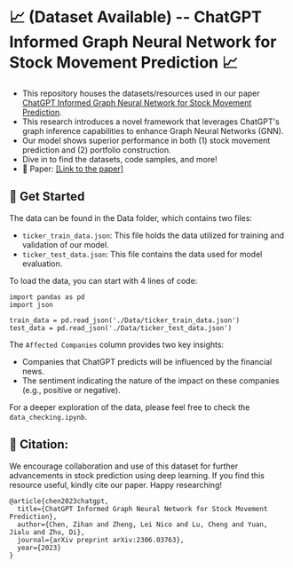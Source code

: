 # 📈 (Dataset Available) -- ChatGPT Informed Graph Neural Network for Stock Movement Prediction 📈

- This repository houses the datasets/resources used in our paper [ChatGPT Informed Graph Neural Network for Stock Movement Prediction](https://arxiv.org/abs/2306.03763). 
- This research introduces a novel framework that leverages ChatGPT's graph inference capabilities to enhance Graph Neural Networks (GNN).
- Our model shows superior performance in both (1) stock movement prediction and (2) portfolio construction.
- Dive in to find the datasets, code samples, and more!
- 📄 Paper: [[Link to the paper]](https://arxiv.org/abs/2306.03763)

## 🚀 Get Started

The data can be found in the Data folder, which contains two files:

- `ticker_train_data.json`: This file holds the data utilized for training and validation of our model.
- `ticker_test_data.json`: This file contains the data used for model evaluation.

To load the data, you can start with 4 lines of code:
```
import pandas as pd
import json

train_data = pd.read_json('./Data/ticker_train_data.json')
test_data = pd.read_json('./Data/ticker_test_data.json')
```

The `Affected Companies` column provides two key insights:

- Companies that ChatGPT predicts will be influenced by the financial news.
- The sentiment indicating the nature of the impact on these companies (e.g., positive or negative).

For a deeper exploration of the data, please feel free to check the `data_checking.ipynb`.


## 🔗 Citation:

We encourage collaboration and use of this dataset for further advancements in stock prediction using deep learning. If you find this resource useful, kindly cite our paper. Happy researching!

```
@article{chen2023chatgpt,
  title={ChatGPT Informed Graph Neural Network for Stock Movement Prediction},
  author={Chen, Zihan and Zheng, Lei Nico and Lu, Cheng and Yuan, Jialu and Zhu, Di},
  journal={arXiv preprint arXiv:2306.03763},
  year={2023}
}
```
